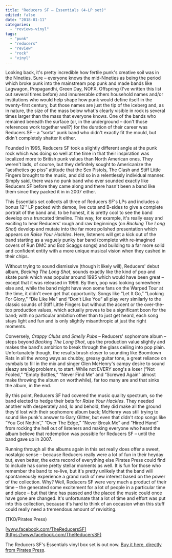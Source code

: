 ```yaml
---
title: "Reducers SF – Essentials (4-LP set)"
edited: false
date: "2018-01-11"
categories:
  - "reviews-vinyl"
tags:
  - "punk"
  - "reducers"
  - "review"
  - "rock"
  - "vinyl"
---
```


Looking back, it's pretty incredible how fertile punk's creative soil was in the Nineties. Sure – everyone knows the mid-Nineties as being the period which broke punk into the mainstream pop punk and made bands like Lagwagon, Propagandhi, Green Day, NOFX, Offspring (I've written this list out several times before) and innumerable others household names and/or institutions who would help shape how punk would define itself in the twenty-first century, but those names are just the tip of the iceberg and, as in nature, the size of the mass below what's clearly visible in rock is several times larger than the mass that everyone knows. One of the bands who remained beneath the surface (or, in the underground – don't those references work together well?) for the duration of their career was Reducers SF – a “sorta” punk band who didn't exactly fit the mould, but didn't completely shatter it either.

Founded in 1995, Reducers SF took a slightly different angle at the punk rock which was doing so well at the time in that their inspiration was localized more to British punk values than North American ones. They weren't lads, of course, but they definitely sought to Americanize the “aesthetics go piss” attitude that the Sex Pistols, The Clash and Stiff Little Fingers brought to the music, and did so in a relentlessly individual manner. Simply said, there was no punk band who ever sounded exactly like Reducers SF before they came along and there hasn't been a band like them since they packed it in in 2007 either.

This Essentials set collects all three of Reducers SF's LPs and includes a bonus 12'' LP packed with demos, live cuts and B-sides to give a complete portrait of the band and, to be honest, it is pretty cool to see the band develop on a truncated timeline. This way, for example, it's really easy and exciting to hear Reducers' rough and raw beginnings (on _Backing The Long Shot_) develop and mutate into the far more polished presentation which appears on _Raise Your Hackles_. Here, listeners will get a kick out of the band starting as a vaguely punky bar band (complete with re-imagined covers of Run DMC and Boz Scaggs songs) and building to a far more solid and confident entity with a more unique musical vision when they cashed in their chips.

Without trying to sound dismissive (though it likely will), Reducers' debut album, _Backing The Long Shot_, sounds exactly like the kind of pop and skate punk which was popular around 1995 which would have been great – except that it was released in 1999. By then, pop was looking somewhere else and, while the band might have won some fans on the Warped Tour at the time, it didn't even get that opportunity. Songs like “Let It Go,” “Looking For Glory,” “Die Like Me” and “Don't Like You” all play very similarly to the classic sounds of Stiff Little Fingers but without the accent or the over-the-top production values, which actually proves to be a significant boon for the band; with no particular ambition other than to just get heard, each song stays light and fun and is only slightly misanthropic at just the right moments.

Conversely, _Crappy Clubs and Smelly Pubs_ – Reducers' sophomore album – steps beyond _Backing The Long Shot_, ups the production value slightly and makes the band's ambition to break through the glass ceiling into pop plain. Unfortunately though, the results brush closer to sounding like Boomtown Rats in all the wrong ways as chubby, greasy guitar tone, a great reliance on cymbals to fill in the mix and singer Glen McHenry's campy desire to sound sleazy are big problems, to start. While not EVERY song's a loser (“Not Fooled,” “Empty Bottles,” “Never Find Me” and “Screwed Again” almost make throwing the album on worthwhile), far too many are and that sinks the album, in the end.

By this point, Reducers SF had covered the music quality spectrum, so the band elected to hedge their bets for _Raise Your Hackles_. They needed another with desperately and, lo and behold, they did make all the ground they'd lost with their sophomore album back; McHenry was still trying to sound like punk's answer to Gary Glitter, but even that didn't stop songs like “You Got Nothin',” “Over The Edge,” “Never Break Me” and “Hired Hand” from rocking the hell out of listeners and making everyone who heard the album believe that redemption was possible for Reducers SF – until the band gave up in 2007.

Running through all the albums again in this set really does offer a sweet, nostalgic sense – because Reducers really were a lot of fun in their heyday but, even better, the extra record of everything else Pirates Press could find to include has some pretty stellar moments as well. It is fun for those who remember the band to re-live, but it's pretty unlikely that the band will spontaneously experience a grand rush of new interest based on the power of the collection. Why? Well, Reducers SF were very much a product of their time – the generated some excitement for a lot of people in a particular time and place – but that time has passed and the placed the music could once have gone are changed. It's unfortunate that a lot of time and effort was put into this collection, because it's hard to think of an occasion when this stuff could really need a tremendous amount of revisiting.

(TKO/Pirates Press)

[www.facebook.com/TheReducersSF](https://www.facebook.com/TheReducersSF)

The Reducers SF's Essentials vinyl box set is out now. [Buy it here, directly from Pirates Press](http://www.piratespressrecords.com/store/12-inches-c-1_6/new-reducers-sf-essentials-p-671.html).
